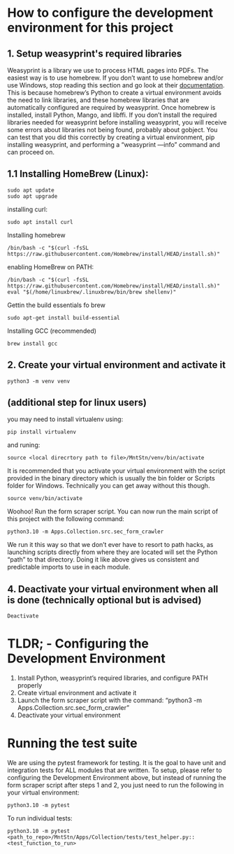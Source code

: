 # How to configure the development environment for this project

## 1. Setup weasyprint's required libraries
Weasyprint is a library we use to process HTML pages into PDFs. The easiest way is to use homebrew. If you don’t want to use homebrew and/or use Windows, stop reading this section and go look at their [documentation](https://brew.sh/). This is because homebrew’s Python to create a virtual environment avoids the need to link libraries, and these homebrew libraries that are automatically configured are required by weasyprint. Once homebrew is installed, install Python, Mango, and libffi. If you don’t install the required libraries needed for weasyprint before installing weasyprint, you will receive some errors about libraries not being found, probably about gobject. You can test that you did this correctly by creating a virtual environment, pip installing weasyprint, and performing a “weasyprint —info” command and can proceed on.

## 1.1 Installing HomeBrew (Linux):
```
sudo apt update
sudo apt upgrade
```
installing curl:
```
sudo apt install curl
```
Installing homebrew
```
/bin/bash -c "$(curl -fsSL https://raw.githubusercontent.com/Homebrew/install/HEAD/install.sh)"
```
enabling HomeBrew on PATH:
```
/bin/bash -c "$(curl -fsSL https://raw.githubusercontent.com/Homebrew/install/HEAD/install.sh)"
eval "$(/home/linuxbrew/.linuxbrew/bin/brew shellenv)"
```

Gettin the build essentials fo brew
```
sudo apt-get install build-essential
```

Installing GCC (recommended)
```
brew install gcc
```

## 2. Create your virtual environment and activate it
```
python3 -m venv venv
```
## (additional step for linux users)
you may need to install virtualenv using:
```
pip install virtualenv
```
and runing:
```
source <local direcrtory path to file>/MntStn/venv/bin/activate
```
It is recommended that you activate your virtual environment with the script provided in the binary directory which is usually the bin folder or Scripts folder for Windows. Technically you can get away without this though.
```
source venv/bin/activate
```

Woohoo! Run the form scraper script. You can now run the main script of this project with the following command:
```
python3.10 -m Apps.Collection.src.sec_form_crawler
```

We run it this way so that we don’t ever have to resort to path hacks, as launching scripts directly from where they are located will set the Python “path” to that directory. Doing it like above gives us consistent and predictable imports to use in each module.

## 4. Deactivate your virtual environment when all is done (technically optional but is advised)
```
Deactivate
```

# TLDR; - Configuring the Development Environment
1. Install Python, weasyprint’s required libraries, and configure PATH properly
2. Create virtual environment and activate it
3. Launch the form scraper script with the command: “python3 -m Apps.Collection.src.sec_form_crawler”
4. Deactivate your virtual environment

# Running the test suite
We are using the pytest framework for testing. It is the goal to have unit and integration tests for ALL modules that are written. To setup, please refer to configuring the Development Environment above, but instead of running the form scraper script after steps 1 and 2, you just need to run the following in your virtual environment:
```
python3.10 -m pytest
```
To run individual tests:
```
python3.10 -m pytest <path_to_repo>/MntStn/Apps/Collection/tests/test_helper.py::<test_function_to_run>
```
